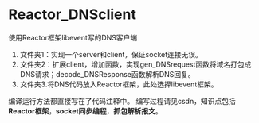 # Reactor_DNSclient
使用Reactor框架libevent写的DNS客户端

1.	文件夹1：实现一个server和client，保证socket连接无误。
2.	文件夹2：扩展client，增加函数，实现gen_DNSrequest函数将域名打包成DNS请求；decode_DNSResponse函数解析DNS回复。
3.	文件夹3.将DNS代码放入Reactor框架，此处选择libevent框架。

编译运行方法都直接写在了代码注释中。
编写过程请见csdn，知识点包括**Reactor框架**，**socket同步编程**，**抓包解析报文**。


